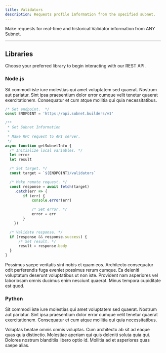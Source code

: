 ```yaml
---
title: Validators
description: Requests profile information from the specified subnet.
---
```


Make requests for real-time and historical Validator information from ANY Subnet.

---

## Libraries

Choose your preferred library to begin interacting with our REST API.

### Node.js

Sit commodi iste iure molestias qui amet voluptatem sed quaerat. Nostrum aut pariatur. Sint ipsa praesentium dolor error cumque velit tenetur quaerat exercitationem. Consequatur et cum atque mollitia qui quia necessitatibus.

```js
/* Set endpoint.  */
const ENDPOINT = 'https://api.subnet.builders/v1'

/**
 * Get Subnet Information
 *
 * Make RPC request to API server.
 */
async function getSubnetInfo {
  /* Initialize local variables. */
  let error
  let result

  /* Set target. */
  const target = `${ENDPOINT}/validators`

  /* Make remote request. */
  const response = await fetch(target)
    .catch(err => {
        if (err) {
            console.error(err)

            /* Set error. */
            error = err
        }
    })

  /* Validate response. */
  if (response && response.success) {
      /* Set result. */
      result = response.body
  }
}
```

Possimus saepe veritatis sint nobis et quam eos. Architecto consequatur odit perferendis fuga eveniet possimus rerum cumque. Ea deleniti voluptatum deserunt voluptatibus ut non iste. Provident nam asperiores vel laboriosam omnis ducimus enim nesciunt quaerat. Minus tempora cupiditate est quod.

### Python

Sit commodi iste iure molestias qui amet voluptatem sed quaerat. Nostrum aut pariatur. Sint ipsa praesentium dolor error cumque velit tenetur quaerat exercitationem. Consequatur et cum atque mollitia qui quia necessitatibus.

Voluptas beatae omnis omnis voluptas. Cum architecto ab sit ad eaque quas quia distinctio. Molestiae aperiam qui quis deleniti soluta quia qui. Dolores nostrum blanditiis libero optio id. Mollitia ad et asperiores quas saepe alias.
